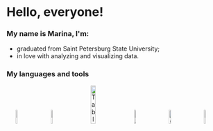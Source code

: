 # Hello, everyone!

### My name is Marina, I'm:
- graduated from Saint Petersburg State University;
- in love with analyzing and visualizing data.

### My languages and tools

<p align="center">
  <img alt="Python" src="https://cdn.jsdelivr.net/gh/devicons/devicon/icons/python/python-original.svg" width="9%">
&nbsp; &nbsp; &nbsp; &nbsp;
  <img alt="PostgreSQL" src="https://cdn.jsdelivr.net/gh/devicons/devicon/icons/postgresql/postgresql-original.svg" width="9%">
&nbsp; &nbsp; &nbsp; &nbsp;
  <img alt="Tableau" src="https://www.tableau.com/sites/default/files/2022-04/TableauLogo_RGB.png" width="15%"> 
&nbsp; &nbsp; &nbsp; &nbsp;
  <img alt="Jupyter" src="https://cdn.jsdelivr.net/gh/devicons/devicon/icons/jupyter/jupyter-original.svg" width="9%"> 
&nbsp; &nbsp; &nbsp; &nbsp;
  <img alt="GitHub" src="https://cdn.jsdelivr.net/gh/devicons/devicon/icons/github/github-original.svg" width="9%"> 
&nbsp; &nbsp; &nbsp; &nbsp;
  <img alt="Canva" src="https://cdn.jsdelivr.net/gh/devicons/devicon/icons/canva/canva-original.svg" width="9%"> 
&nbsp; &nbsp; &nbsp; &nbsp;
</p>
